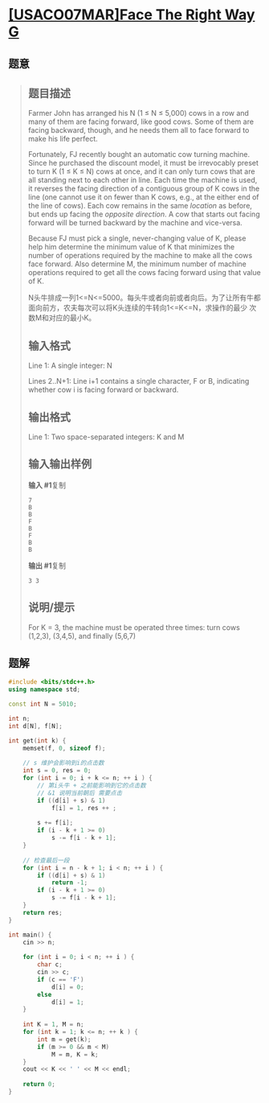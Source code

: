 #  [[USACO07MAR]Face The Right Way G](https://www.luogu.com.cn/problem/P2882)

## 题意

>   ## 题目描述
>
>   Farmer John has arranged his N (1 ≤ N ≤ 5,000) cows in a row and many of them are facing forward, like good cows. Some of them are facing backward, though, and he needs them all to face forward to make his life perfect.
>
>   Fortunately, FJ recently bought an automatic cow turning machine. Since he purchased the discount model, it must be irrevocably preset to turn K (1 ≤ K ≤ N) cows at once, and it can only turn cows that are all standing next to each other in line. Each time the machine is used, it reverses the facing direction of a contiguous group of K cows in the line (one cannot use it on fewer than K cows, e.g., at the either end of the line of cows). Each cow remains in the same *location* as before, but ends up facing the *opposite direction*. A cow that starts out facing forward will be turned backward by the machine and vice-versa.
>
>   Because FJ must pick a single, never-changing value of K, please help him determine the minimum value of K that minimizes the number of operations required by the machine to make all the cows face forward. Also determine M, the minimum number of machine operations required to get all the cows facing forward using that value of K.
>
>   N头牛排成一列1<=N<=5000。每头牛或者向前或者向后。为了让所有牛都 面向前方，农夫每次可以将K头连续的牛转向1<=K<=N，求操作的最少 次数M和对应的最小K。
>
>   ## 输入格式
>
>   Line 1: A single integer: N
>
>   Lines 2..N+1: Line i+1 contains a single character, F or B, indicating whether cow i is facing forward or backward.
>
>   ## 输出格式
>
>   Line 1: Two space-separated integers: K and M
>
>   ## 输入输出样例
>
>   **输入 #1**复制
>
>   ```
>   7
>   B
>   B
>   F
>   B
>   F
>   B
>   B
>   ```
>
>   **输出 #1**复制
>
>   ```
>   3 3
>   ```
>
>   ## 说明/提示
>
>   For K = 3, the machine must be operated three times: turn cows (1,2,3), (3,4,5), and finally (5,6,7)

## 题解



```c++
#include <bits/stdc++.h>
using namespace std;

const int N = 5010;

int n;
int d[N], f[N];

int get(int k) {
    memset(f, 0, sizeof f);
    
    // s 维护会影响到i的点击数
    int s = 0, res = 0;
    for (int i = 0; i + k <= n; ++ i ) {
        // 第i头牛 + 之前能影响到它的点击数
        // &1 说明当前朝后 需要点击
        if ((d[i] + s) & 1)
            f[i] = 1, res ++ ;
        
        s += f[i];
        if (i - k + 1 >= 0)
            s -= f[i - k + 1];
    }
    
    // 检查最后一段
    for (int i = n - k + 1; i < n; ++ i ) {
        if ((d[i] + s) & 1)
            return -1;
        if (i - k + 1 >= 0)
            s -= f[i - k + 1];
    }
    return res;
}

int main() {
    cin >> n;
    
    for (int i = 0; i < n; ++ i ) {
        char c;
        cin >> c;
        if (c == 'F')
            d[i] = 0;
        else
            d[i] = 1;
    }
    
    int K = 1, M = n;
    for (int k = 1; k <= n; ++ k ) {
        int m = get(k);
        if (m >= 0 && m < M)
            M = m, K = k;
    }
    cout << K << ' ' << M << endl;
    
    return 0;
}
```



```python3

```


